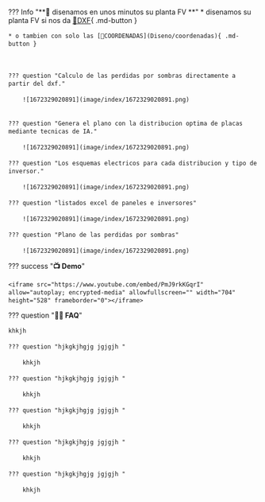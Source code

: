 <style>
body {
  background-image: url('image/solar-cells-ga71d6fb6c_1920.jpg');
}
</style>
# 




??? Info "**🚀 disenamos en unos minutos su planta FV **"
    * disenamos su planta FV si nos da [📐DXF](Diseno/dxf){ .md-button }

    * o tambien con solo las [📍COORDENADAS](Diseno/coordenadas){ .md-button }
    


    ??? question "Calculo de las perdidas por sombras directamente a partir del dxf."

        ![1672329020891](image/index/1672329020891.png)


    ??? question "Genera el plano con la distribucion optima de placas mediante tecnicas de IA."

        ![1672329020891](image/index/1672329020891.png)

    ??? question "Los esquemas electricos para cada distribucion y tipo de inversor."

        ![1672329020891](image/index/1672329020891.png)

    ??? question "listados excel de paneles e inversores"

        ![1672329020891](image/index/1672329020891.png)

    ??? question "Plano de las perdidas por sombras"

        ![1672329020891](image/index/1672329020891.png)





??? success "**📺 Demo**"


    <iframe src="https://www.youtube.com/embed/PmJ9rkKGqrI" allow="autoplay; encrypted-media" allowfullscreen="" width="704" height="528" frameborder="0"></iframe>



??? question "**🙋‍♀️ FAQ**"

    khkjh

    ??? question "hjkgkjhgjg jgjgjh "

        khkjh

    ??? question "hjkgkjhgjg jgjgjh "

        khkjh

    ??? question "hjkgkjhgjg jgjgjh "

        khkjh

    ??? question "hjkgkjhgjg jgjgjh "

        khkjh

    ??? question "hjkgkjhgjg jgjgjh "

        khkjh

